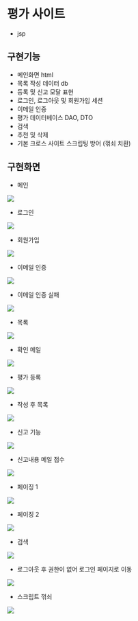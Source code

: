 # 평가 사이트
- jsp

## 구현기능

- 메인화면 html
- 목록 작성 데이터 db
- 등록 및 신고 모달 표현
- 로그인, 로그아웃 및 회원가입 세션
- 이메일 인증
- 평가 데이터베이스 DAO, DTO
- 검색
- 추천 및 삭제
- 기본 크로스 사이트 스크립팅 방어 (꺾쇠 치환)

## 구현화면

- 메인
<img src="https://user-images.githubusercontent.com/59479116/101315875-c66db980-389e-11eb-9b69-4215537a9f49.PNG">

- 로그인
<img src="https://user-images.githubusercontent.com/59479116/101315906-d2597b80-389e-11eb-8b58-1e738a7e7a3b.PNG">

- 회원가입
<img src="https://user-images.githubusercontent.com/59479116/101315911-d4bbd580-389e-11eb-9d48-7208699b87e1.PNG">

- 이메일 인증
<img src="https://user-images.githubusercontent.com/59479116/101315945-ea30ff80-389e-11eb-961f-6059c1051687.PNG">

- 이메일 인증 실패
<img src="https://user-images.githubusercontent.com/59479116/101315949-ebfac300-389e-11eb-867f-bff449caf702.PNG">

- 목록
<img src="https://user-images.githubusercontent.com/59479116/101315970-f452fe00-389e-11eb-8932-b2ac05d41018.PNG">

- 확인 메일
<img src="https://user-images.githubusercontent.com/59479116/101315994-fcab3900-389e-11eb-945e-cacf4a5d0926.PNG">

- 평가 등록
<img src="https://user-images.githubusercontent.com/59479116/101316010-046add80-389f-11eb-890d-0f3f0fa45f1d.PNG">

- 작성 후 목록
<img src="https://user-images.githubusercontent.com/59479116/101316014-0765ce00-389f-11eb-949a-fc32b11b06f5.PNG">

- 신고 기능
<img src="https://user-images.githubusercontent.com/59479116/101316021-09c82800-389f-11eb-906e-cf10048655d9.PNG">

- 신고내용 메일 접수
<img src="https://user-images.githubusercontent.com/59479116/101316028-0b91eb80-389f-11eb-9377-32fe6676ac72.PNG">

- 페이징 1
<img src="https://user-images.githubusercontent.com/59479116/101316038-12b8f980-389f-11eb-8b7b-e3a07673ae82.PNG">

- 페이징 2
<img src="https://user-images.githubusercontent.com/59479116/101316041-1482bd00-389f-11eb-83b8-a11ffd0af575.PNG">

- 검색
<img src="https://user-images.githubusercontent.com/59479116/101316051-1a789e00-389f-11eb-9c3e-78811c2a502e.PNG">

- 로그아웃 후 권한이 없어 로그인 페이지로 이동
<img src="https://user-images.githubusercontent.com/59479116/101316055-1cdaf800-389f-11eb-86ef-a6b62cb2131c.PNG">

- 스크립트 꺾쇠 
<img src="https://user-images.githubusercontent.com/59479116/101316073-249a9c80-389f-11eb-8691-39b139b08c01.PNG">


